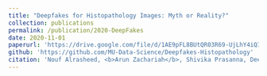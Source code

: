 ```yaml
---
title: "Deepfakes for Histopathology Images: Myth or Reality?"
collection: publications
permalink: /publication/2020-DeepFakes
date: 2020-11-01
paperurl: 'https://drive.google.com/file/d/1AE9pFL8BUtQR03R69-UjLhY4iQIFkNWr/view'
github: 'https://github.com/MU-Data-Science/Deepfakes-Histopathology'
citation: 'Nouf Alrasheed, <b>Arun Zachariah</b>, Shivika Prasanna, Deepthi Rao, and Praveen Rao - &quot;Deepfakes for Histopathology Images: Myth or Reality?&quot; <i>49th Annual IEEE Applied Imagery Pattern Recognition (AIPR) Workshop 2020: Trusted Computing, Privacy, and Securing Multimedia</i>, Washington, D.C., 2020.  (to appear)'
---
```

